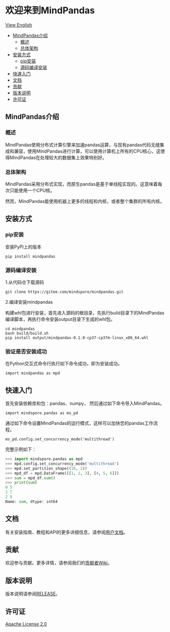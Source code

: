 # 欢迎来到MindPandas

[View English](./README.md)

<!-- TOC -->

- [MindPandas介绍](#mindpandas介绍)
    - [概述](#概述)
    - [总体架构](#总体架构)
- [安装方式](#安装方式)
    - [pip安装](#pip安装)
    - [源码编译安装](#源码编译安装)
- [快速入门](#快速入门)
- [文档](#文档)
- [贡献](#贡献)
- [版本说明](#版本说明)
- [许可证](#许可证)

<!-- /TOC -->

## MindPandas介绍

### 概述
MindPandas使用分布式计算引擎来加速pandas运算，与现有pandas代码无缝集成和兼容，使用MindPandas进行计算，可以使用计算机上所有的CPU核心，这使得MindPandas在处理较大的数据集上效果特别好。

### 总体架构
MindPandas采用分布式实现，而原生pandas是基于单线程实现的。这意味着每次只能使用一个CPU核。

然而，MindPandas能使用机器上更多的线程和内核，或者整个集群的所有内核。

## 安装方式

### pip安装

安装PyPI上的版本

```
pip install mindpandas
```
### 源码编译安装

1.从代码仓下载源码

```
git clone https://gitee.com/mindspore/mindpandas.git
```
2.编译安装mindpandas

构建whl包进行安装，首先进入源码的根目录，先执行build目录下的MindPandas编译脚本，再执行命令安装output目录下生成的whl包。

```
cd mindpandas
bash build/build.sh
pip install output/mindpandas-0.1.0-cp37-cp37m-linux_x86_64.whl
```
### 验证是否安装成功

在Python交互式命令行执行如下命令成功，即为安装成功。

```
import mindpandas as mpd
```
## 快速入门

首先安装依赖库和包：pandas、numpy，
然后通过如下命令导入MindPandas。

```
import mindspore.pandas as ms_pd
```
通过如下命令设置MindPandas的运行模式，这样可以加快您的pandas工作流程。

```
ms_pd.config.set_concurrency_mode('multithread') 

```
完整示例如下：

```python
>>> import mindspore.pandas as mpd
>>> mpd.config.set_concurrency_mode('multithread')
>>> mpd.set_partition_shape((16, 2))
>>> mpd_df = mpd.DataFrame([[1, 2, 3], [4, 5, 6]])
>>> sum = mpd_df.sum()
>>> print(sum)
0 5
1 7
2 9
Name: sum, dtype: int64
```

## 文档

有关安装指南、教程和API的更多详细信息，请参阅[用户文档]()。

## 贡献

欢迎参与贡献。更多详情，请参阅我们的[贡献者Wiki](https://gitee.com/mindspore/mindspore/blob/master/CONTRIBUTING.md)。

## 版本说明

版本说明请参阅[RELEASE](https://gitee.com/mindspore/mindpandas/blob/master/RELEASE.md)。

## 许可证

[Apache License 2.0](https://gitee.com/mindspore/mindpandas/blob/master/LICENSE)
